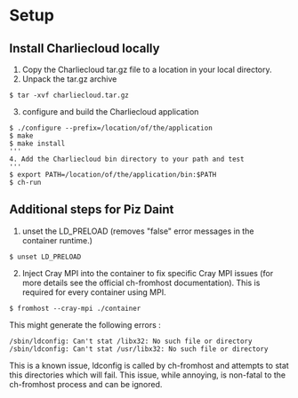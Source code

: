 # Setup
## Install Charliecloud locally
1. Copy the Charliecloud tar.gz file to a location in your local directory.
2. Unpack the tar.gz archive
```
$ tar -xvf charliecloud.tar.gz
```
3. configure and build the Charliecloud application
```
$ ./configure --prefix=/location/of/the/application
$ make
$ make install
'''
4. Add the Charliecloud bin directory to your path and test
'''
$ export PATH=/location/of/the/application/bin:$PATH
$ ch-run
```
## Additional steps for Piz Daint
1. unset the LD_PRELOAD (removes "false" error messages in the container runtime.)
```
$ unset LD_PRELOAD
```
2. Inject Cray MPI into the container to fix specific Cray MPI issues (for more details see the official ch-fromhost documentation). This is required for every container using MPI.
```
$ fromhost --cray-mpi ./container
```
This might generate the following errors :
```
/sbin/ldconfig: Can't stat /libx32: No such file or directory
/sbin/ldconfig: Can't stat /usr/libx32: No such file or directory
```
This is a known issue, ldconfig is called by ch-fromhost and attempts to stat this directories which will fail. This issue, while annoying, is non-fatal to the ch-fromhost process and can be ignored.

